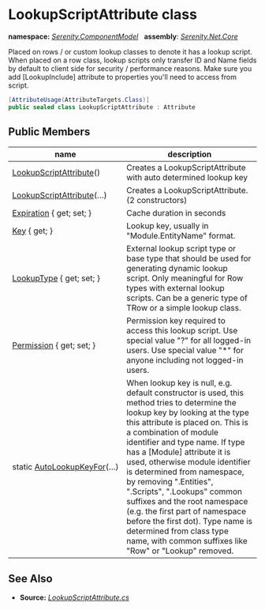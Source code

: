 # LookupScriptAttribute class
**namespace:** *[Serenity.ComponentModel](../README.md#serenity.componentmodel-namespace)*   **assembly**: *[Serenity.Net.Core](../README.md)*

Placed on rows / or custom lookup classes to denote it has a lookup script. When placed on a row class, lookup scripts only transfer ID and Name fields by default to client side for security / performance reasons. Make sure you add [LookupInclude] attribute to properties you'll need to access from script.

```csharp
[AttributeUsage(AttributeTargets.Class)]
public sealed class LookupScriptAttribute : Attribute
```

## Public Members

| name | description |
| --- | --- |
| [LookupScriptAttribute](LookupScriptAttribute/LookupScriptAttribute.md)() | Creates a LookupScriptAttribute with auto determined lookup key |
| [LookupScriptAttribute](LookupScriptAttribute/LookupScriptAttribute.md)(…) | Creates a LookupScriptAttribute. (2 constructors) |
| [Expiration](LookupScriptAttribute/Expiration.md) { get; set; } | Cache duration in seconds |
| [Key](LookupScriptAttribute/Key.md) { get; } | Lookup key, usually in "Module.EntityName" format. |
| [LookupType](LookupScriptAttribute/LookupType.md) { get; set; } | External lookup script type or base type that should be used for generating dynamic lookup script. Only meaningful for Row types with external lookup scripts. Can be a generic type of TRow or a simple lookup class. |
| [Permission](LookupScriptAttribute/Permission.md) { get; set; } | Permission key required to access this lookup script. Use special value "?" for all logged-in users. Use special value "*" for anyone including not logged-in users. |
| static [AutoLookupKeyFor](LookupScriptAttribute/AutoLookupKeyFor.md)(…) | When lookup key is null, e.g. default constructor is used, this method tries to determine the lookup key by looking at the type this attribute is placed on. This is a combination of module identifier and type name. If type has a [Module] attribute it is used, otherwise module identifier is determined from namespace, by removing ".Entities", ".Scripts", ".Lookups" common suffixes and the root namespace (e.g. the first part of namespace before the first dot). Type name is determined from class type name, with common suffixes like "Row" or "Lookup" removed. |

## See Also

* **Source:** *[LookupScriptAttribute.cs](https://github.com/serenity-is/Serenity/blob/master/src/Serenity.Net.Core/ComponentModel/Extensibility/LookupScriptAttribute.cs)*
